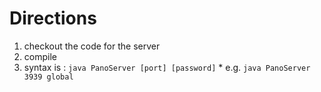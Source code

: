 # Directions #

  1. checkout the code for the server
  1. compile
  1. syntax is : `java PanoServer [port] [password]`
    * e.g. `java PanoServer 3939 global`